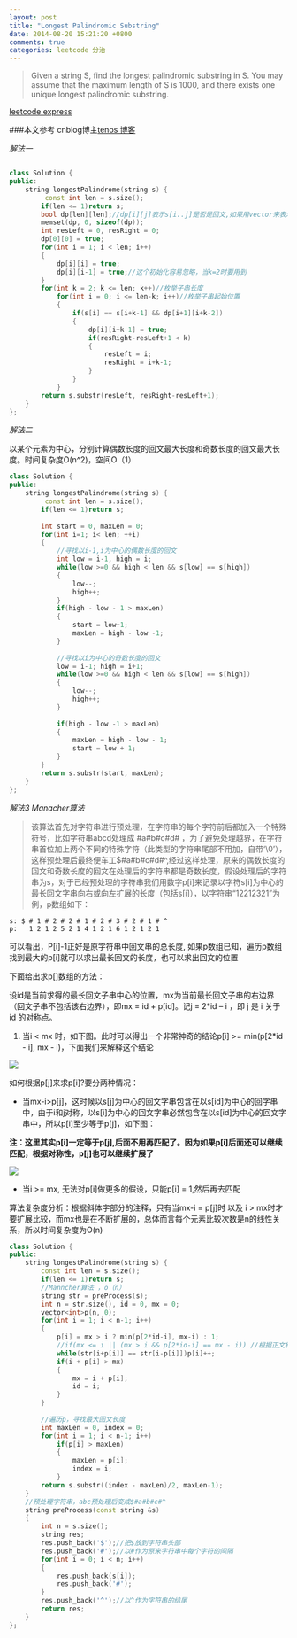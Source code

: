 ```yaml
---
layout: post
title: "Longest Palindromic Substring"
date: 2014-08-20 15:21:20 +0800
comments: true
categories: leetcode 分治 
---
```

>Given a string S, find the longest palindromic substring in S. You may assume that the maximum length of S is 1000, and there exists one unique longest palindromic substring.

<!--more-->
[leetcode express](https://oj.leetcode.com/problems/longest-palindromic-substring/)

###本文参考 cnblog博主[tenos 博客](www.cnblogs.com/TenosDoIt/p/3675788.html)

*解法一*

``` c++ Longest Palindromic Substring 时间复杂度O（n^2）,空间O（n^2）

class Solution {
public:
    string longestPalindrome(string s) {
         const int len = s.size();
        if(len <= 1)return s;
        bool dp[len][len];//dp[i][j]表示s[i..j]是否是回文,如果用vector来表示这个数组会超时
        memset(dp, 0, sizeof(dp));
        int resLeft = 0, resRight = 0;
        dp[0][0] = true;
        for(int i = 1; i < len; i++)
        {
            dp[i][i] = true;
            dp[i][i-1] = true;//这个初始化容易忽略，当k=2时要用到
        }
        for(int k = 2; k <= len; k++)//枚举子串长度
            for(int i = 0; i <= len-k; i++)//枚举子串起始位置
            {
                if(s[i] == s[i+k-1] && dp[i+1][i+k-2])
                {
                    dp[i][i+k-1] = true;
                    if(resRight-resLeft+1 < k)
                    {
                        resLeft = i;
                        resRight = i+k-1;
                    }
                }
            }
        return s.substr(resLeft, resRight-resLeft+1);
    }
};
```
*解法二*

以某个元素为中心，分别计算偶数长度的回文最大长度和奇数长度的回文最大长度。时间复杂度O(n^2)，空间O（1）

``` c++ Longest Palindromic Substring 时间复杂度O(n^2)，空间O（1）
class Solution {
public:
    string longestPalindrome(string s) {
         const int len = s.size();
        if(len <= 1)return s;
        
        int start = 0, maxLen = 0;
        for(int i=1; i< len; ++i)
        {
            //寻找以i-1,i为中心的偶数长度的回文
            int low = i-1, high = i;
            while(low >=0 && high < len && s[low] == s[high])
            {
                low--;
                high++;
            }
            if(high - low - 1 > maxLen)
            {
                start = low+1;
                maxLen = high - low -1;
            }
            
            //寻找以i为中心的奇数长度的回文
            low = i-1; high = i+1;
            while(low >=0 && high < len && s[low] == s[high])
            {
                low--;
                high++;
            }
            
            if(high - low -1 > maxLen)
            {
                maxLen = high - low - 1;
                start = low + 1;
            }
        }
        return s.substr(start, maxLen);
    }
};
```
*解法3 Manacher算法*

>该算法首先对字符串进行预处理，在字符串的每个字符前后都加入一个特殊符号，比如字符串abcd处理成 #a#b#c#d# ，为了避免处理越界，在字符串首位加上两个不同的特殊字符（此类型的字符串尾部不用加，自带‘\0’），这样预处理后最终便车工$#a#b#c#d#^,经过这样处理，原来的偶数长度的回文和奇数长度的回文在处理后的字符串都是奇数长度，假设处理后的字符串为s，对于已经预处理的字符串我们用数字p[i]来记录以字符s[i]为中心的最长回文字串向右或向左扩展的长度（包括s[i]），以字符串“12212321”为例，p数组如下：

	s: $ # 1 # 2 # 2 # 1 # 2 # 3 # 2 # 1 # ^
	p:   1 2 1 2 5 2 1 4 1 2 1 6 1 2 1 2 1
	
可以看出，P[i]-1正好是原字符串中回文串的总长度, 如果p数组已知，遍历p数组找到最大的p[i]就可以求出最长回文的长度，也可以求出回文的位置 

下面给出求p[]数组的方法：

设id是当前求得的最长回文子串中心的位置，mx为当前最长回文子串的右边界（回文子串不包括该右边界），即mx = id + p[id]。记j = 2*id – i ，即 j 是 i 关于 id 的对称点。

1. 当i < mx 时，如下图。此时可以得出一个非常神奇的结论p[i] >= min(p[2*id - i], mx - i)，下面我们来解释这个结论

![](http://images.cnitblog.com/blog/517264/201404/192355300257453.png)

如何根据p[j]来求p[i]?要分两种情况：

  * 当mx-i>p[j]，这时候以s[j]为中心的回文字串包含在以s[id]为中心的回字串中，由于i和j对称，以s[i]为中心的回文字串必然包含在以s[id]为中心的回文字串中，所以p[i]至少等于p[j]，如下图：
  
  **注：这里其实p[i]一定等于p[j],后面不用再匹配了。因为如果p[i]后面还可以继续匹配，根据对称性，p[j]也可以继续扩展了**
 
 ![](http://images.cnitblog.com/blog/517264/201404/192355308851026.png)
 
 * 当i >= mx, 无法对p[i]做更多的假设，只能p[i] = 1,然后再去匹配
 
 算法复杂度分析：根据斜体字部分的注释，只有当mx-i = p[j]时 以及 i > mx时才要扩展比较，而mx也是在不断扩展的，总体而言每个元素比较次数是n的线性关系，所以时间复杂度为O(n)



```c++ Manacher算法，时间复杂度O(n), 空间复杂度O(n)
class Solution {
public:
    string longestPalindrome(string s) {
        const int len = s.size();
        if(len <= 1)return s;
        //Manncher算法 ，o（n）
        string str = preProcess(s);
        int n = str.size(), id = 0, mx = 0;
        vector<int>p(n, 0);
        for(int i = 1; i < n-1; i++)
        {
            p[i] = mx > i ? min(p[2*id-i], mx-i) : 1;
            //if(mx <= i || (mx > i && p[2*id-i] == mx - i)) //根据正文斜体部分的注释，这里可要可不要
            while(str[i+p[i]] == str[i-p[i]])p[i]++;
            if(i + p[i] > mx)
            {
                mx = i + p[i];
                id = i;
            }
        }
         
        //遍历p，寻找最大回文长度
        int maxLen = 0, index = 0;
        for(int i = 1; i < n-1; i++)
            if(p[i] > maxLen)
            {
                maxLen = p[i];
                index = i;
            }
        return s.substr((index - maxLen)/2, maxLen-1);
    }
    //预处理字符串，abc预处理后变成$#a#b#c#^
    string preProcess(const string &s)
    {
        int n = s.size();
        string res;
        res.push_back('$');//把$放到字符串头部
        res.push_back('#');//以#作为原来字符串中每个字符的间隔
        for(int i = 0; i < n; i++)
        {
            res.push_back(s[i]);
            res.push_back('#');
        }
        res.push_back('^');//以^作为字符串的结尾
        return res;
    }
};
``` 